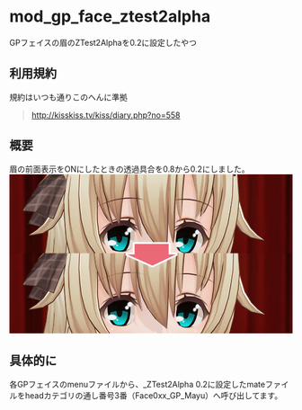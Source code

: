 # mod_gp_face_ztest2alpha
GPフェイスの眉のZTest2Alphaを0.2に設定したやつ
## 利用規約
規約はいつも通りこのへんに準拠
> <http://kisskiss.tv/kiss/diary.php?no=558>
## 概要
眉の前面表示をONにしたときの透過具合を0.8から0.2にしました。
![作例](https://github.com/pikepikeid/mod_gp_face_ztest2alpha/blob/master/sample.png)
## 具体的に
各GPフェイスのmenuファイルから、_ZTest2Alpha 0.2に設定したmateファイルをheadカテゴリの通し番号3番（Face0xx_GP_Mayu）へ呼び出してます。  
